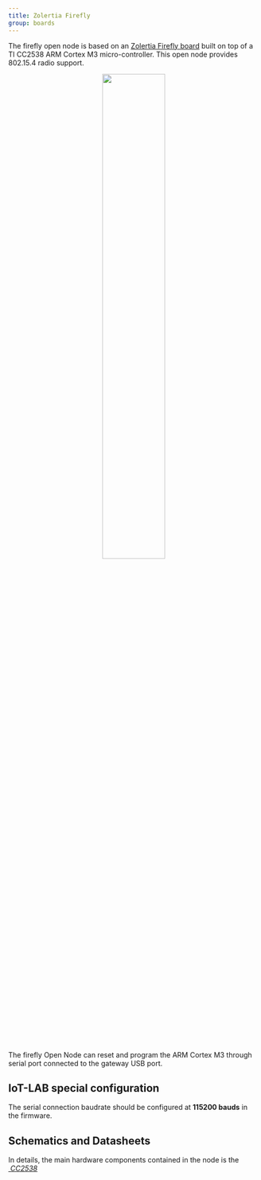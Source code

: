 ```yaml
---
title: Zolertia Firefly
group: boards
---
```


The firefly open node is based on an
[Zolertia Firefly board](https://zolertia.io/product/firefly/)
built on top of a TI CC2538 ARM Cortex M3 micro-controller. This open node
provides 802.15.4 radio support.

<div style="text-align:center">
<img src="{{ '/assets/images/docs/boards/firefly/' | relative_url}}firefly.jpg" style="width:50%;"/>
</div>

The firefly Open Node can reset and program the ARM Cortex M3 through serial
port connected to the gateway USB port.

## IoT-LAB special configuration

The serial connection baudrate should be configured at **115200 bauds** in the
firmware.

## Schematics and Datasheets

In details, the main hardware components contained in the node is the
[<i class="far fa-file-pdf"/>&nbsp;CC2538](http://www.ti.com/lit/ds/symlink/cc2538.pdf)
